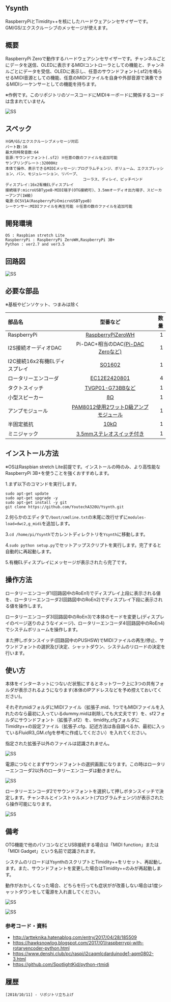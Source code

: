 ## Ysynth

RaspberryPiとTimidity++を核にしたハードウェアシンセサイザーです。GM/GS/エクスクルーシブのメッセージが使えます。

## 概要
RaspberryPi Zeroで動作するハードウェアシンセサイザーです。チャンネルごとにデータを送信、OLEDに表示するMIDIコントローラとしての機能と、チャンネルごとにデータを受信、OLEDに表示し、任意のサウンドフォント(.sf2)を鳴らせるMIDI音源としての機能、任意のMIDIファイルを自身や外部音源で演奏できるMIDIシーケンサーとしての機能を持ちます。

※作例です。このリポジトリのソースコードにMIDIキーボードに関係するコードは含まれていません

![SS](https://github.com/YoutechA320U/Ysynth/blob/master/SS/ysynth_hard.jpg "作例")

## スペック
    ※GM/GS/エクスクルーシブメッセージ対応
    パート数:16
    最大同時発音数:64
    音源:サウンドフォント(.sf2) ※任意の数のファイルを追加可能
    サンプリングレート:32000Hz
    本体で操作、表示できるMIDIメッセージ:プログラムチェンジ、ボリューム、エクスプレッション、パン、モジュレーション、リバーブ、
                                      コーラス、ディレイ、ピッチベンド
    ディスプレイ:16x2有機ELディスプレイ
    接続端子:microUSBTypeB-MIDI端子(OTG接続可)、3.5mmオーディオ出力端子、スピーカーアンプ(1W級)
    電源:DC5V1A(RaspberryPiのmicroUSBTypeB)
    シーケンサー:MIDIファイルを再生可能 ※任意の数のファイルを追加可能

## 開発環境
    OS : Raspbian stretch Lite
    RaspberryPi : RaspberryPi ZeroWH,RaspberryPi 3B+
    Python : ver2.7 and ver3.5
    
## 回路図
![SS](https://github.com/YoutechA320U/Ysynth/blob/master/SS/Ysynth.png "回路図")

## 必要な部品
※基板やピンソケット、つまみは除く

|部品名|型番など|数量|
|:---|:--:|---:|
|RaspberryPi|[RaspberryPiZeroWH](http://akizukidenshi.com/catalog/g/gM-12961/)|1|
|I2S接続オーディオDAC|Pi-DAC+相当のDAC[(Pi-DAC Zeroなど)](http://akizukidenshi.com/catalog/g/gM-13306/)|1|
|I2C接続16x2有機ELディスプレイ|[SO1602](http://akizukidenshi.com/catalog/g/gP-08277/)|1|
|ロータリーエンコーダ|[EC12E2420801](http://akizukidenshi.com/catalog/g/gP-06357/)|4|
|タクトスイッチ|[TVGP01-G73BBなど](http://akizukidenshi.com/catalog/g/gP-09826/)|1|
|小型スピーカー |[8Ω](http://akizukidenshi.com/catalog/g/gP-12587/)|1|
|アンプモジュール|[PAM8012使用2ワットD級アンプモジュール](http://akizukidenshi.com/catalog/g/gK-08217/)|1|
|半固定抵抗|[10kΩ](http://akizukidenshi.com/catalog/g/gP-03277/)|1|
|ミニジャック|[3.5mmステレオスイッチ付き](http://akizukidenshi.com/catalog/g/gC-08958/)|1|
## インストール方法
※OSはRaspbian stretch Lite前提です。インストールの時のみ、より高性能なRaspberryPi 3B+を使うことを強くおすすめします。

1.まず以下のコマンドを実行します。

    sudo apt-get update
    sudo apt-get upgrade -y
    sudo apt-get install -y git
    git clone https://github.com/YoutechA320U/Ysynth.git

2.何らかのエディタで`/boot/cmdline.txt`の末尾に改行せずに`modules-load=dwc2,g_midi`を追加します。

3.`cd /home/pi/Ysynth`でカレントディレクトリを`Ysynth`に移動します。

4.`sudo python setup.py`でセットアップスクリプトを実行します。完了すると自動的に再起動します。

5.有機ELディスプレイにメッセージが表示されたら完了です。

## 操作方法
ロータリーエンコーダ1(回路図中のRoEn1)でディスプレイ上段に表示される値を、ロータリーエンコーダ2(回路図中のRoEn2)でディスプレイ下段に表示される値を操作します。

ロータリーエンコーダ3(回路図中のRoEn3)で本体のモードを変更し(ディスプレイのページ送りのようなイメージ)、ロータリーエンコーダ4(回路図中のRoEn4)でシステムボリュームを操作します。

また押しボタンスイッチ(回路図中のPUSHSW)でMIDIファイルの再生/停止、サウンドフォントの選択及び決定、シャットダウン、システムのリロードの決定を行います。

## 使い方
本体をインターネットにつないだ状態にするとネットワーク上に3つの共有フォルダが表示されるようになります(本体のIPアドレスなどを予め控えておいてください)。

それぞれmidiフォルダにMIDIファイル（拡張子.mid、1つでもMIDIファイルを入れたのなら最初に入っているdummy.midは削除しても大丈夫です）を、sf2フォルダにサウンドフォント（拡張子.sf2）を、timidity_cfgフォルダにTimidity++の設定ファイル（拡張子.cfg、記述方法は各自調べるか、最初に入っているFluidR3_GM.cfgを参考に作成してください）を入れてください。

指定された拡張子以外のファイルは認識されません。

![SS](https://github.com/YoutechA320U/Ysynth/blob/master/SS/netfolder.png "ネットワークフォルダの例")

電源につなぐとまずサウンドフォントの選択画面になります。この時はロータリーエンコーダ2以外のロータリーエンコーダは動きません。

![SS](https://github.com/YoutechA320U/Ysynth/blob/master/SS/oled1.jpg "OLED1")

ロータリーエンコーダ2でサウンドフォントを選択して押しボタンスイッチで決定します。チャンネルとインストゥルメント(プログラムチェンジ)が表示されたら操作可能になります。

![SS](https://github.com/YoutechA320U/Ysynth/blob/master/SS/oled2.jpg "OLED2")

## 備考
OTG機能で他のパソコンなどとUSB接続する場合は「MIDI function」または「MIDI Gadget」という名前で認識されます。

システムのリロードはYsynthのスクリプトとTimidity++をリセット、再起動します。また、サウンドフォントを変更した場合はTimidity++のみが再起動します。

動作がおかしくなった場合、どちらを行っても症状がが改善しない場合は1度シャットダウンをして電源を入れ直してください。

![SS](https://github.com/YoutechA320U/Ysynth/blob/master/SS/oled3.jpg "OLED3")

![SS](https://github.com/YoutechA320U/Ysynth/blob/master/SS/oled4.jpg "OLED4")

### 参考コード・資料
 * <http://artteknika.hatenablog.com/entry/2017/04/28/185509>  
 * <https://hawksnowlog.blogspot.com/2017/01/raspberrypi-with-rotaryencoder-python.html>
 * <https://www.denshi.club/pc/raspi/i2caqmlcdarduinode1-aqm0802-3.html>  
 * <https://github.com/SpotlightKid/python-rtmidi>  
## 履歴
    [2018/10/11] - リポジトリ立ち上げ
